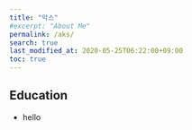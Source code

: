 ```yaml
---
title: "악스"
#excerpt: "About Me"
permalink: /aks/
search: true
last_modified_at: 2020-05-25T06:22:00+09:00
toc: true
---
```



## Education
 - hello
